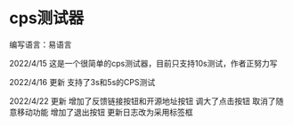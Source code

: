 # cps测试器
编写语言：易语言

2022/4/15 
这是一个很简单的cps测试器，目前只支持10s测试，作者正努力写

2022/4/16 更新
支持了3s和5s的CPS测试

2022/4/22 更新
增加了反馈链接按钮和开源地址按钮
调大了点击按钮
取消了随意移动功能
增加了退出按钮
更新日志改为采用标签框
